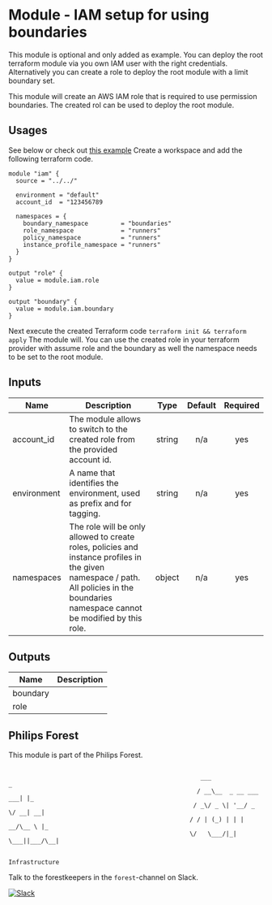 # Module - IAM setup for using boundaries

This module is optional and only added as example. You can deploy the root terraform module via you own IAM user with the right credentials. Alternatively you can create a role to deploy the root module with a limit boundary set.

This module will create an AWS IAM role that is required to use permission boundaries. The created rol can be used to deploy the root module.

## Usages

See below or check out [this example](../../examples/permissions-boundary/README.md)
Create a workspace and add the following terraform code.

```
module "iam" {
  source = "../../"

  environment = "default"
  account_id  = "123456789

  namespaces = {
    boundary_namespace         = "boundaries"
    role_namespace             = "runners"
    policy_namespace           = "runners"
    instance_profile_namespace = "runners"
  }
}

output "role" {
  value = module.iam.role
}

output "boundary" {
  value = module.iam.boundary
}

```

Next execute the created Terraform code `terraform init && terraform apply` The module will. You can use the created role in your terraform provider with assume role and the boundary as well the namespace needs to be set to the root module.

<!-- BEGINNING OF PRE-COMMIT-TERRAFORM DOCS HOOK -->
## Inputs

| Name | Description | Type | Default | Required |
|------|-------------|:----:|:-----:|:-----:|
| account\_id | The module allows to switch to the created role from the provided account id. | string | n/a | yes |
| environment | A name that identifies the environment, used as prefix and for tagging. | string | n/a | yes |
| namespaces | The role will be only allowed to create roles, policies and instance profiles in the given namespace / path. All policies in the boundaries namespace cannot be modified by this role. | object | n/a | yes |

## Outputs

| Name | Description |
|------|-------------|
| boundary |  |
| role |  |

<!-- END OF PRE-COMMIT-TERRAFORM DOCS HOOK -->

## Philips Forest

This module is part of the Philips Forest.

```

                                                     ___                   _
                                                    / __\__  _ __ ___  ___| |_
                                                   / _\/ _ \| '__/ _ \/ __| __|
                                                  / / | (_) | | |  __/\__ \ |_
                                                  \/   \___/|_|  \___||___/\__|

                                                                 Infrastructure

```

Talk to the forestkeepers in the `forest`-channel on Slack.

[![Slack](https://philips-software-slackin.now.sh/badge.svg)](https://philips-software-slackin.now.sh)
